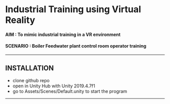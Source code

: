 # Industrial Training using Virtual Reality

#### AIM : To mimic industrial training in a VR environment
#### SCENARIO : Boiler Feedwater plant control room operator training

---

## INSTALLATION

* clone github repo
* open in Unity Hub with Unity 2019.4.7f1
* go to Assets/Scenes/Default.unity to start the program
    
---

